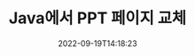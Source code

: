 ---
############################# Static ############################
layout: "auto-gen-merger"
date: 2022-09-19T14:18:23
draft: false
otherformats: tex vdx vsdm vsdx vssm vssx vstm vstx vsx vtx xlam xls xlsb xlsm xlsx xlt

############################# Head ############################
head_title: "Java에서 PPT 페이지 교환 및 교환"
head_description: "문서 병합 API를 사용하여 Java의 PPT 파일 내 두 페이지의 위치를 ​​교환 및 교환합니다."

############################# Header ############################
title: "Java에서 PPT 페이지 교체"
description: "몇 줄의 Java 코드로 PPT 페이지를 바꿉니다."
bg_image: "https://cms.admin.containerize.com/templates/aspose/App_Themes/V3/images/bg/header1.png"
bg_overlay: false
button:
    enable: true
    icon: "fas fa-arrow-down"
    label: "무료 평가판 다운로드"
    link: "https://downloads.groupdocs.com/merger/java"

############################# SubMenu ############################
submenu:
    enable: true

    left:
        img_alt: "GroupDocs.Merger for Java"
        image: "https://cms.admin.containerize.com/templates/groupdocs/images/product-logos/90x90-noborder/groupdocs-merger-java.png"
        product: "GroupDocs.Merger"
        platform: "Java"

    middle:
        button:

            # button loop
            - link: "https://apireference.groupdocs.com/merger/java"
              text: "API 참조"

            # button loop
            - link: "https://github.com/groupdocs-merger"
              text: "코드 예"

            # button loop
            - link: "https://products.groupdocs.app/merger/family"
              text: "라이브 데모"

            # button loop
            - link: "https://purchase.groupdocs.com/pricing/merger/java"
              text: "가격"

    right:
        link_download: "https://downloads.groupdocs.com/merger"
        link_learn: "https://docs.groupdocs.com/merger/java"
        link_buy: "https://purchase.groupdocs.com"

############################# About ############################
about:
    enable: true
    title: "GroupDocs.Merger for Java API 정보"
    content: |
        [GroupDocs.Merger for Java](/ko/merger/java/)는 PDF, Microsoft Office(Word, Excel, PowerPoint)를 비롯한 다양한 문서 형식 간에 안전하게 병합 및 분할할 수 있는 간단한 솔루션을 제공합니다. , OneNote), OpenDocument, HTML, 이미지 및 Java 응용 프로그램 내의 많은 기타. 몇 줄의 코드만 추가하면 이동, 제거, 회전, 교환, 추출 또는 문서 내 페이지 방향 변경과 같은 여러 문서 작업을 수행할 수 있습니다. 문서 병합 API는 문서 구조, 서식 및 페이지 콘텐츠를 분석하기 위해 문서 페이지를 이미지로 미리보기도 지원합니다.
        
        GroupDocs.Merger API는 파일 페이지 교환 기능이 필요한 기업 솔루션에 적합한 선택입니다. 이러한 API는 J2SE 7.0 (1.7), J2SE 8.0 (1.8), Java 10을 포함한 모든 주요 운영 체제 및 플랫폼에서 잘 지원됩니다.

############################# Steps ############################
steps:
    enable: true
    title_left: "Java에서 PPT 파일 페이지 교체"
    content_left: |
        [GroupDocs.Merger for Java](/ko/merger/java/)를 사용하면 몇 가지 간단한 단계를 구현하여 Java 개발자가 PPT 파일 내에서 페이지를 쉽게 교환할 수 있습니다. .
        
        * **SwapOptions**를 초기화하여 교환할 페이지 번호를 지정합니다.
        * **Merger**의 새 인스턴스를 만들고 소스 문서 경로를 생성자 매개변수로 전달합니다.
        * **swapPages**를 호출하고 **SwapOptions** 개체를 전달합니다.
        * **저장**을 호출하고 결과 문서를 저장할 파일 경로를 지정합니다.

    title_right: "시스템 요구 사항"
    content_right: |
        GroupDocs.Merger for Java API는 모든 주요 플랫폼 및 운영 체제에서 지원됩니다. 아래 코드를 실행하기 전에 시스템에 다음 전제 조건이 설치되어 있는지 확인하십시오.

        * 운영 체제: Microsoft Windows, Linux, MacOS
        * 개발 환경: NetBeans, IntelliJ IDEA, Eclipse
        * 프레임워크: J2SE 7.0 (1.7), J2SE 8.0 (1.8), Java 10
        * [Maven](https://repository.groupdocs.com/webapp/#/artifacts/browse/tree/General/repo/com/groupdocs/groupdocs-merger)에서 최신 버전의 GroupDocs.Merger for Java 다운로드
         
    code: |
     {{% merger/additional-styles %}}
     {{< merger/code-merger title="Java 예제 코드를 사용하여 PPT 파일 페이지를 바꾸는 방법">}}

        ```java    
        // GroupDocs.Merger API를 사용하여 PPT 파일 페이지 교체
        int pageNumber1 = 6;
        int pageNumber2 = 1;

        // SwapOptions 클래스를 초기화하여 교환할 페이지 번호를 지정합니다.
        SwapOptions swapOptions = new SwapOptions(pageNumber2, pageNumber1);

        // 입력 PPT 문서로 병합을 인스턴스화
        Merger merger = new Merger("input.ppt");

        // SwapPages 메서드를 호출하고 SwapOptions 개체를 전달합니다.
        merger.swapPages(swapOptions);
    
        // Save 메서드를 호출하고 원하는 파일 경로를 전달하여 출력 문서를 저장합니다.
        merger.save("output.ppt");
        ```
     {{< /merger/code-merger >}}

############################# Demos ############################
demos:
    enable: true
    title: "라이브 데모 - 온라인에서 PPT 파일 페이지 교체"
    content: |
       지금 바로 [GroupDocs.Merger Live Demos](https://products.groupdocs.app/splitter/swap-pages/ppt) 웹사이트를 방문하여 PPT 파일 페이지를 교체하세요.
       라이브 데모에는 다음과 같은 이점이 있습니다.
        
############################# About Formats ############################
about_formats:
    enable: true

############################# More Formats ############################
more_formats:
    enable: true
    title: "다른 파일 형식의 페이지 교체"
    content: |
        Java은(는) 파일 형식 및 이미지에 대한 병합 및 분할 API를 문서화합니다. 아래에 설명된 대로 인기 있는 파일 형식 중 일부를 바꿉니다.

############################# Back to top ###############################
back_to_top:
    enable: true
---